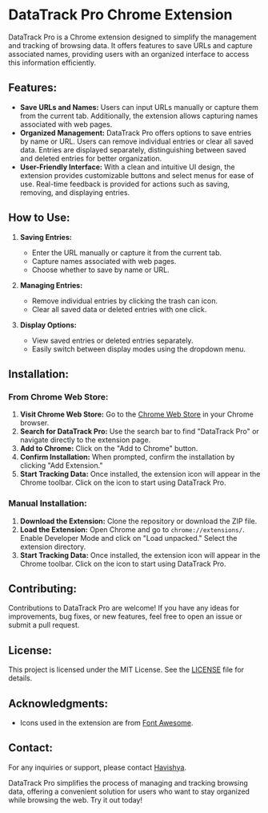 # DataTrack Pro Chrome Extension

DataTrack Pro is a Chrome extension designed to simplify the management and tracking of browsing data. It offers features to save URLs and capture associated names, providing users with an organized interface to access this information efficiently.

## Features:

- **Save URLs and Names:** Users can input URLs manually or capture them from the current tab. Additionally, the extension allows capturing names associated with web pages.
- **Organized Management:** DataTrack Pro offers options to save entries by name or URL. Users can remove individual entries or clear all saved data. Entries are displayed separately, distinguishing between saved and deleted entries for better organization.
- **User-Friendly Interface:** With a clean and intuitive UI design, the extension provides customizable buttons and select menus for ease of use. Real-time feedback is provided for actions such as saving, removing, and displaying entries.

## How to Use:

1. **Saving Entries:**
   - Enter the URL manually or capture it from the current tab.
   - Capture names associated with web pages.
   - Choose whether to save by name or URL.

2. **Managing Entries:**
   - Remove individual entries by clicking the trash can icon.
   - Clear all saved data or deleted entries with one click.

3. **Display Options:**
   - View saved entries or deleted entries separately.
   - Easily switch between display modes using the dropdown menu.

## Installation:

### From Chrome Web Store:

1. **Visit Chrome Web Store:** Go to the [Chrome Web Store](https://chrome.google.com/webstore/category/extensions) in your Chrome browser.
2. **Search for DataTrack Pro:** Use the search bar to find "DataTrack Pro" or navigate directly to the extension page.
3. **Add to Chrome:** Click on the "Add to Chrome" button.
4. **Confirm Installation:** When prompted, confirm the installation by clicking "Add Extension."
5. **Start Tracking Data:** Once installed, the extension icon will appear in the Chrome toolbar. Click on the icon to start using DataTrack Pro.

### Manual Installation:

1. **Download the Extension:** Clone the repository or download the ZIP file.
2. **Load the Extension:** Open Chrome and go to `chrome://extensions/`. Enable Developer Mode and click on "Load unpacked." Select the extension directory.
3. **Start Tracking Data:** Once installed, the extension icon will appear in the Chrome toolbar. Click on the icon to start using DataTrack Pro.

## Contributing:

Contributions to DataTrack Pro are welcome! If you have any ideas for improvements, bug fixes, or new features, feel free to open an issue or submit a pull request.

## License:

This project is licensed under the MIT License. See the [LICENSE](LICENSE) file for details.

## Acknowledgments:

- Icons used in the extension are from [Font Awesome](https://fontawesome.com/).

## Contact:

For any inquiries or support, please contact [Havishya](mailto:havishya995@example.com).

DataTrack Pro simplifies the process of managing and tracking browsing data, offering a convenient solution for users who want to stay organized while browsing the web. Try it out today!
